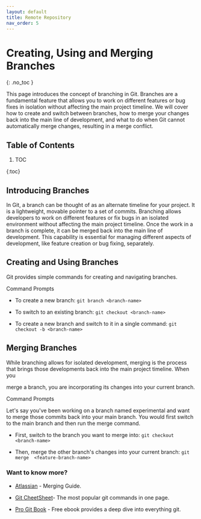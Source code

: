 ```yaml
---
layout: default
title: Remote Repository
nav_order: 5
---
```



<!-- prettier-ignore-start -->

# Creating, Using and Merging Branches
{: .no_toc }

This page introduces the concept of branching in Git. Branches are a fundamental feature that allows you to work on different features or bug fixes in isolation without affecting the main project timeline. We will cover how to create and switch between branches, how to merge your changes back into the main line of development, and what to do when Git cannot automatically merge changes, resulting in a merge conflict.



## Table of Contents


1. TOC

{:toc}



## Introducing Branches

In Git, a branch can be thought of as an alternate timeline for your project. It is a lightweight, movable pointer to a set of commits. Branching allows developers to work on different features or fix bugs in an isolated environment without affecting the main project timeline. Once the work in a branch is complete, it can be merged back into the main line of development. This capability is essential for managing different aspects of development, like feature creation or bug fixing, separately.



## Creating and Using Branches

Git provides simple commands for creating and navigating branches.

Command Prompts


- To create a new branch: `git branch <branch-name>`

- To switch to an existing branch: `git checkout <branch-name>`

- To create a new branch and switch to it in a single command: `git checkout -b <branch-name>`



## Merging Branches

While branching allows for isolated development, merging is the process that brings those developments back into the main project timeline. When you 

merge a branch, you are incorporating its changes into your current branch.

Command Prompts

Let's say you've been working on a branch named experimental and want to merge those commits back into your main branch. You would first switch to the main branch and then run the merge command.

- First, switch to the branch you want to merge into: `git checkout <branch-name>`

- Then, merge the other branch's changes into your current branch: `git merge  <feature-branch-name>`


### Want to know more? 

- [Atlassian](https://www.atlassian.com/git/tutorials/using-branches/git-merge) - Merging Guide.

- [Git CheetSheet](https://training.github.com/downloads/github-git-cheat-sheet/)- The most popular git commands in one page.

- [Pro Git Book](https://git-scm.com/book/en/v2) - Free ebook provides a deep dive into everything git.



<!-- prettier-ignore-end -->

